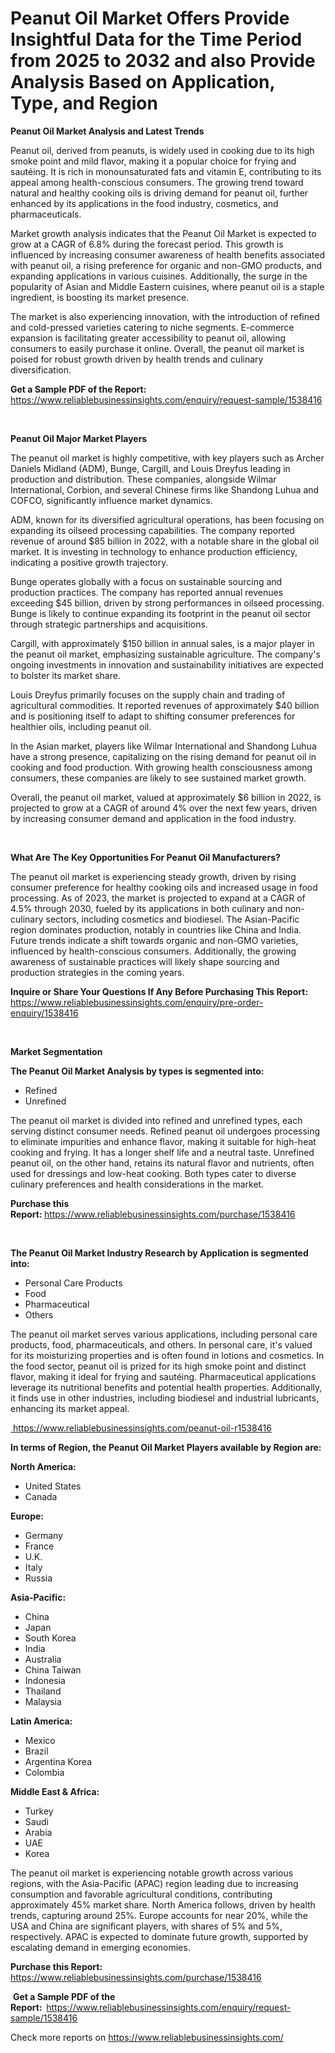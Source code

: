 <p><h1>Peanut Oil Market Offers Provide Insightful Data for the Time Period from 2025 to 2032 and also Provide Analysis Based on Application, Type, and Region</h1></p><p><strong>Peanut Oil Market Analysis and Latest Trends</strong></p>
<p><p>Peanut oil, derived from peanuts, is widely used in cooking due to its high smoke point and mild flavor, making it a popular choice for frying and sautéing. It is rich in monounsaturated fats and vitamin E, contributing to its appeal among health-conscious consumers. The growing trend toward natural and healthy cooking oils is driving demand for peanut oil, further enhanced by its applications in the food industry, cosmetics, and pharmaceuticals.</p><p>Market growth analysis indicates that the Peanut Oil Market is expected to grow at a CAGR of 6.8% during the forecast period. This growth is influenced by increasing consumer awareness of health benefits associated with peanut oil, a rising preference for organic and non-GMO products, and expanding applications in various cuisines. Additionally, the surge in the popularity of Asian and Middle Eastern cuisines, where peanut oil is a staple ingredient, is boosting its market presence.</p><p>The market is also experiencing innovation, with the introduction of refined and cold-pressed varieties catering to niche segments. E-commerce expansion is facilitating greater accessibility to peanut oil, allowing consumers to easily purchase it online. Overall, the peanut oil market is poised for robust growth driven by health trends and culinary diversification.</p></p>
<p><strong>Get a Sample PDF of the Report:&nbsp;</strong> <a href="https://www.reliablebusinessinsights.com/enquiry/request-sample/1538416?utm_campaign=2222&utm_medium=2&utm_source=Github&utm_content=ia&utm_term=14022025&utm_id=peanut-oil">https://www.reliablebusinessinsights.com/enquiry/request-sample/1538416</a></p>
<p>&nbsp;</p>
<p><strong>Peanut Oil Major Market Players</strong></p>
<p><p>The peanut oil market is highly competitive, with key players such as Archer Daniels Midland (ADM), Bunge, Cargill, and Louis Dreyfus leading in production and distribution. These companies, alongside Wilmar International, Corbion, and several Chinese firms like Shandong Luhua and COFCO, significantly influence market dynamics.</p><p>ADM, known for its diversified agricultural operations, has been focusing on expanding its oilseed processing capabilities. The company reported revenue of around $85 billion in 2022, with a notable share in the global oil market. It is investing in technology to enhance production efficiency, indicating a positive growth trajectory.</p><p>Bunge operates globally with a focus on sustainable sourcing and production practices. The company has reported annual revenues exceeding $45 billion, driven by strong performances in oilseed processing. Bunge is likely to continue expanding its footprint in the peanut oil sector through strategic partnerships and acquisitions.</p><p>Cargill, with approximately $150 billion in annual sales, is a major player in the peanut oil market, emphasizing sustainable agriculture. The company's ongoing investments in innovation and sustainability initiatives are expected to bolster its market share.</p><p>Louis Dreyfus primarily focuses on the supply chain and trading of agricultural commodities. It reported revenues of approximately $40 billion and is positioning itself to adapt to shifting consumer preferences for healthier oils, including peanut oil.</p><p>In the Asian market, players like Wilmar International and Shandong Luhua have a strong presence, capitalizing on the rising demand for peanut oil in cooking and food production. With growing health consciousness among consumers, these companies are likely to see sustained market growth.</p><p>Overall, the peanut oil market, valued at approximately $6 billion in 2022, is projected to grow at a CAGR of around 4% over the next few years, driven by increasing consumer demand and application in the food industry.</p></p>
<p>&nbsp;</p>
<p><strong>What Are The Key Opportunities For Peanut Oil Manufacturers?</strong></p>
<p><p>The peanut oil market is experiencing steady growth, driven by rising consumer preference for healthy cooking oils and increased usage in food processing. As of 2023, the market is projected to expand at a CAGR of 4.5% through 2030, fueled by its applications in both culinary and non-culinary sectors, including cosmetics and biodiesel. The Asian-Pacific region dominates production, notably in countries like China and India. Future trends indicate a shift towards organic and non-GMO varieties, influenced by health-conscious consumers. Additionally, the growing awareness of sustainable practices will likely shape sourcing and production strategies in the coming years.</p></p>
<p><strong>Inquire or Share Your Questions If Any Before Purchasing This Report:</strong> <a href="https://www.reliablebusinessinsights.com/enquiry/pre-order-enquiry/1538416?utm_campaign=2222&utm_medium=2&utm_source=Github&utm_content=ia&utm_term=14022025&utm_id=peanut-oil">https://www.reliablebusinessinsights.com/enquiry/pre-order-enquiry/1538416</a></p>
<p>&nbsp;</p>
<p><strong>Market Segmentation</strong></p>
<p><strong>The Peanut Oil Market Analysis by types is segmented into:</strong></p>
<p><ul><li>Refined</li><li>Unrefined</li></ul></p>
<p><p>The peanut oil market is divided into refined and unrefined types, each serving distinct consumer needs. Refined peanut oil undergoes processing to eliminate impurities and enhance flavor, making it suitable for high-heat cooking and frying. It has a longer shelf life and a neutral taste. Unrefined peanut oil, on the other hand, retains its natural flavor and nutrients, often used for dressings and low-heat cooking. Both types cater to diverse culinary preferences and health considerations in the market.</p></p>
<p><strong>Purchase this Report:&nbsp;</strong><a href="https://www.reliablebusinessinsights.com/purchase/1538416?utm_campaign=2222&utm_medium=2&utm_source=Github&utm_content=ia&utm_term=14022025&utm_id=peanut-oil">https://www.reliablebusinessinsights.com/purchase/1538416</a></p>
<p>&nbsp;</p>
<p><strong>The Peanut Oil Market Industry Research by Application is segmented into:</strong></p>
<p><ul><li>Personal Care Products</li><li>Food</li><li>Pharmaceutical</li><li>Others</li></ul></p>
<p><p>The peanut oil market serves various applications, including personal care products, food, pharmaceuticals, and others. In personal care, it's valued for its moisturizing properties and is often found in lotions and cosmetics. In the food sector, peanut oil is prized for its high smoke point and distinct flavor, making it ideal for frying and sautéing. Pharmaceutical applications leverage its nutritional benefits and potential health properties. Additionally, it finds use in other industries, including biodiesel and industrial lubricants, enhancing its market appeal.</p></p>
<p><a href="https://www.reliablebusinessinsights.com/peanut-oil-r1538416?utm_campaign=2222&utm_medium=2&utm_source=Github&utm_content=ia&utm_term=14022025&utm_id=peanut-oil">&nbsp;https://www.reliablebusinessinsights.com/peanut-oil-r1538416</a></p>
<p><strong>In terms of Region, the Peanut Oil Market Players available by Region are:</strong></p>
<p>
    <p> <strong> North America: </strong>
        <ul>
            <li>United States</li>
            <li>Canada</li>
        </ul>
        </p> 
    <p> <strong> Europe: </strong>
        <ul>
            <li>Germany</li>
            <li>France</li>
            <li>U.K.</li>
            <li>Italy</li>
            <li>Russia</li>
        </ul>
        </p> 
    <p> <strong> Asia-Pacific: </strong>
        <ul>
            <li>China</li>
            <li>Japan</li>
            <li>South Korea</li>
            <li>India</li>
            <li>Australia</li>
            <li>China Taiwan</li>
            <li>Indonesia</li>
            <li>Thailand</li>
            <li>Malaysia</li>
        </ul>
        </p> 
    <p> <strong> Latin America: </strong>
        <ul>
            <li>Mexico</li>
            <li>Brazil</li>
            <li>Argentina Korea</li>
            <li>Colombia</li>
        </ul>
        </p> 
    <p> <strong> Middle East & Africa: </strong>
        <ul>
            <li>Turkey</li>
            <li>Saudi</li>
            <li>Arabia</li>
            <li>UAE</li>
            <li>Korea</li>
        </ul>
    </p>
    </p>
<p><p>The peanut oil market is experiencing notable growth across various regions, with the Asia-Pacific (APAC) region leading due to increasing consumption and favorable agricultural conditions, contributing approximately 45% market share. North America follows, driven by health trends, capturing around 25%. Europe accounts for near 20%, while the USA and China are significant players, with shares of 5% and 5%, respectively. APAC is expected to dominate future growth, supported by escalating demand in emerging economies.</p></p>
<p><strong>Purchase this Report: </strong><a href="https://www.reliablebusinessinsights.com/purchase/1538416?utm_campaign=2222&utm_medium=2&utm_source=Github&utm_content=ia&utm_term=14022025&utm_id=peanut-oil">https://www.reliablebusinessinsights.com/purchase/1538416</a></p>
<p>&nbsp;<strong>Get a Sample PDF of the Report:&nbsp;&nbsp;</strong><a href="https://www.reliablebusinessinsights.com/enquiry/request-sample/1538416?utm_campaign=2222&utm_medium=2&utm_source=Github&utm_content=ia&utm_term=14022025&utm_id=peanut-oil">https://www.reliablebusinessinsights.com/enquiry/request-sample/1538416</a></p>
<p><strong></strong></p>
<p>Check more reports on <a href="https://www.reliablebusinessinsights.com/?utm_campaign=2222&utm_medium=2&utm_source=Github&utm_content=ia&utm_term=14022025&utm_id=peanut-oil">https://www.reliablebusinessinsights.com/</a></p>